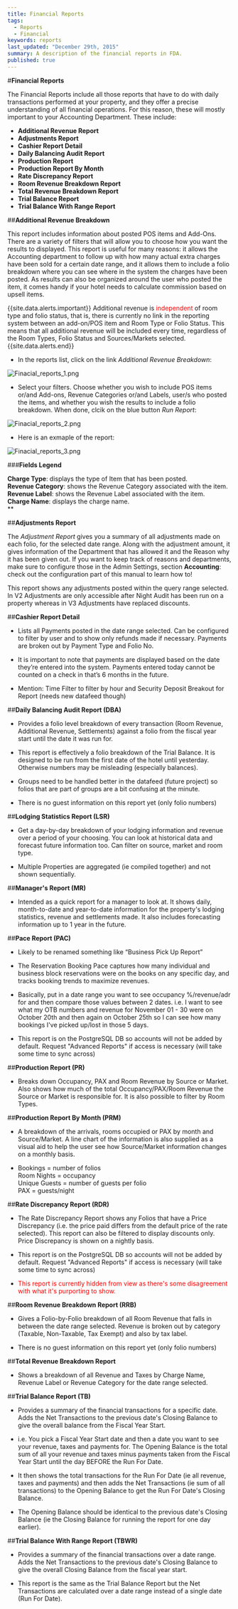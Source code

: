 ```yaml
---
title: Financial Reports
tags: 
  - Reports
  - Financial
keywords: reports
last_updated: "December 29th, 2015"
summary: A description of the financial reports in FDA.
published: true
---
```






#**Financial Reports**
     
       
       
The Financial Reports include all those reports that have to do with daily transactions performed at your property, and they offer a precise understanding of all financial operations. For this reason, these will mostly important to your Accounting Department. These include:  
  
  
 - **Additional Revenue Report**  
 - **Adjustments Report**  
 - **Cashier Report Detail**  
 - **Daily Balancing Audit Report**  
 - **Production Report**  
 - **Production Report By Month**  
 - **Rate Discrepancy Report** 
 - **Room Revenue Breakdown Report** 
 - **Total Revenue Breakdown Report**
 - **Trial Balance Report**
 - **Trial Balance With Range Report**


##**Additional Revenue Breakdown**

This report includes information about posted POS items and Add-Ons. There are a variety of filters that will allow you to choose how you want the results to displayed. This report is useful for many reasons: it allows the Accounting department to follow up with  how many actual extra charges have been sold for a certain date range, and it allows them to include a folio breakdown where you can see where in the system the charges have been posted. As results can also be organized around the user who posted the item, it comes handy if your hotel needs to calculate commission based on upsell items. 

{{site.data.alerts.important}} Additional revenue is <span style="color:red;">independent</span> of room type and folio status, that is, there is currently no link in the reporting system between an add-on/POS item and Room Type or Folio Status. This means that all additional revenue will be included every time, regardless of the Room Types, Folio Status and Sources/Markets selected. {{site.data.alerts.end}}


- In the reports list, click on the link _Additional Revenue Breakdown_:  

![Finacial_reports_1.png]({{site.baseurl}}/images/Finacial_reports_1.png)   

- Select your filters. Choose whether you wish to include POS items or/and Add-ons, Revenue Categories or/and Labels, user/s who posted the items, and whether you wish the results to include a folio breakdown. When done, clcik on the blue button _Run Report_:  

![Finacial_reports_2.png]({{site.baseurl}}/images/Finacial_reports_2.png)

- Here is an exmaple of the report:  

![Finacial_reports_3.png]({{site.baseurl}}/images/Finacial_reports_3.png)


###**Fields Legend**  

**Charge Type**: displays the type of Item that has been posted.  
**Revenue Category**: shows the Revenue Category associated with the item.  
**Revenue Label**: shows the Revenue Label associated with the item.  
**Charge Name**: displays the charge name.  
**

##**Adjustments Report**

The _Adjustment Report_ gives you a summary of all adjustments made on each folio, for the selected date range. Along with the adjustment amount, it gives information of the Department that has allowed it and the Reason why it has been given out. If you want to keep track of reasons and departments, make sure to configure those in the Admin Settings, section **Accounting**: check out the configuration part of this manual to learn how to! 

This report shows any adjustments posted within the query range selected. In V2 Adjustments are only accessible after Night Audit has been run on a property whereas in V3 Adjustments have replaced discounts.
   
   
##**Cashier Report Detail**   


- Lists all Payments posted in the date range selected. Can be configured to filter by user and to show only refunds made if necessary. Payments are broken out by Payment Type and Folio No.

- It is important to note that payments are displayed based on the date they’re entered into the system. Payments entered today cannot be counted on a check in that’s 6 months in the future.

- Mention: Time Filter to filter by hour and Security Deposit Breakout for Report (needs new datafeed though)

##**Daily Balancing Audit Report (DBA)**

- Provides a folio level breakdown of every transaction (Room Revenue, Additional Revenue, Settlements) against a folio from the fiscal year start until the date it was run for.

- This report is effectively a folio breakdown of the Trial Balance. It is designed to be run from the first date of the hotel until yesterday. Otherwise numbers may be misleading (especially balances).

- Groups need to be handled better in the datafeed (future project) so folios that are part of groups are a bit confusing at the minute.

- There is no guest information on this report yet (only folio numbers)

##**Lodging Statistics Report (LSR)**

- Get a day-by-day breakdown of your lodging information and revenue over a period of your choosing. You can look at historical data and forecast future information too. Can filter on source, market and room type.

- Multiple Properties are aggregated (ie compiled together) and not shown sequentially.

##**Manager's Report (MR)**

- Intended as a quick report for a manager to look at. It shows daily, month-to-date and year-to-date information for the property's lodging statistics, revenue and settlements made. It also includes forecasting information up to 1 year in the future.

##**Pace Report (PAC)**

- Likely to be renamed something like “Business Pick Up Report”

- The Reservation Booking Pace captures how many individual and business block reservations were on the books on any specific day, and tracks booking trends to maximize revenues.

- Basically, put in a date range you want to see occupancy %/revenue/adr for and then compare those values between 2 dates. i.e. I want to see what my OTB numbers and revenue for November 01 - 30 were on October 20th and then again on October 25th so I can see how many bookings I've picked up/lost in those 5 days.

- This report is on the PostgreSQL DB so accounts will not be added by default. Request "Advanced Reports" if access is necessary (will take some time to sync across)

##**Production Report (PR)**

- Breaks down Occupancy, PAX and Room Revenue by Source or Market. Also shows how much of the total Occupancy/PAX/Room Revenue the Source or Market is responsible for. It is also possible to filter by Room Types.

##**Production Report By Month (PRM)**

- A breakdown of the arrivals, rooms occupied or PAX by month and Source/Market. A line chart of the information is also supplied as a visual aid to help the user see how Source/Market information changes on a monthly basis.

- Bookings = number of folios <br />
 Room Nights = occupancy <br />
 Unique Guests = number of guests per folio <br />
 PAX = guests/night <br />

##**Rate Discrepancy Report (RDR)**

- The Rate Discrepancy Report shows any Folios that have a Price Discrepancy (i.e. the price paid differs from the default price of the rate selected). This report can also be filtered to display discounts only. Price Discrepancy is shown on a nightly basis.

- This report is on the PostgreSQL DB so accounts will not be added by default. Request "Advanced Reports" if access is necessary (will take some time to sync across)

- <span style="color:red;">This report is currently hidden from view as there's some disagreement with what it's purporting to show.</span>

##**Room Revenue Breakdown Report (RRB)**

- Gives a Folio-by-Folio breakdown of all Room Revenue that falls in between the date range selected. Revenue is broken out by category (Taxable, Non-Taxable, Tax Exempt) and also by tax label.

- There is no guest information on this report yet (only folio numbers)

##**Total Revenue Breakdown Report**

- Shows a breakdown of all Revenue and Taxes by Charge Name, Revenue Label or Revenue Category for the date range selected.

##**Trial Balance Report (TB)**

- Provides a summary of the financial transactions for a specific date. Adds the Net Transactions to the previous date's Closing Balance to give the overall balance from the Fiscal Year Start.

- i.e. You pick a Fiscal Year Start date and then a date you want to see your revenue, taxes and payments for. The Opening Balance is the total sum of all your revenue and taxes minus payments taken from the Fiscal Year Start until the day BEFORE the Run For Date.

- It then shows the total transactions for the Run For Date (ie all revenue, taxes and payments) and then adds the Net Transactions (ie sum of all transactions) to the Opening Balance to get the Run For Date's Closing Balance.

- The Opening Balance should be identical to the previous date's Closing Balance (ie the Closing Balance for running the report for one day earlier).

##**Trial Balance With Range Report (TBWR)**

- Provides a summary of the financial transactions over a date range. Adds the Net Transactions to the previous date's Closing Balance to give the overall Closing Balance from the fiscal year start.

- This report is the same as the Trial Balance Report but the Net Transactions are calculated over a date range instead of a single date (Run For Date).
